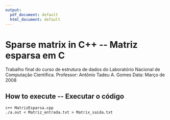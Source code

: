 ```yaml
---
output:
  pdf_document: default
  html_document: default
---
```


# Sparse matrix in C++ -- Matriz esparsa em C

Trabalho final do curso de estrutura de dados do Laboratório Nacional de Computação Científica.
Professor: Antônio Tadeu A. Gomes
Data: Março de 2008


## How to execute -- Executar o código
    c++ MatrizEsparsa.cpp
    ./a.out < Matriz_entrada.txt > Matrix_saida.txt


